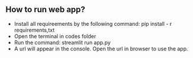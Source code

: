 ## How to run web app?

- Install all requireements by the following command:
    pip install - r requirements,txt
- Open the terminal in codes folder
- Run the command:
    streamlit run app.py
- A url will appear in the console. Open the url in browser
to use the app.